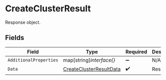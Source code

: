 # CreateClusterResult

Response object.


## Fields

| Field                                                                     | Type                                                                      | Required                                                                  | Description                                                               |
| ------------------------------------------------------------------------- | ------------------------------------------------------------------------- | ------------------------------------------------------------------------- | ------------------------------------------------------------------------- |
| `AdditionalProperties`                                                    | map[string]*interface{}*                                                  | :heavy_minus_sign:                                                        | N/A                                                                       |
| `Data`                                                                    | [CreateClusterResultData](../../models/shared/createclusterresultdata.md) | :heavy_check_mark:                                                        | Result data.                                                              |